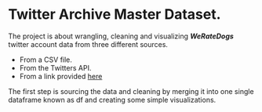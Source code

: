 # Twitter Archive Master Dataset.

The project is about wrangling, cleaning and visualizing **_WeRateDogs_** twitter account data from three different sources.
* From a CSV file.
* From the Twitters API.
* From a link provided [here](https://d17h27t6h515a5.cloudfront.net/topher/2017/August/599fd2ad_image-predictions/image-predictions.tsv)

The first step is sourcing the data and cleaning by merging it into one single dataframe known as df and creating some simple visualizations.
